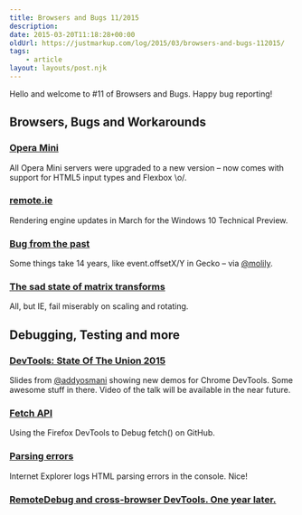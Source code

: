 ```yaml
---
title: Browsers and Bugs 11/2015
description: 
date: 2015-03-20T11:18:28+00:00
oldUrl: https://justmarkup.com/log/2015/03/browsers-and-bugs-112015/
tags:
    - article
layout: layouts/post.njk
---
```


Hello and welcome to #11 of Browsers and Bugs. Happy bug reporting!

Browsers, Bugs and Workarounds
------------------------------

### [Opera Mini](https://dev.opera.com/blog/opera-mini-server-upgrade/)

All Opera Mini servers were upgraded to a new version – now comes with support for HTML5 input types and Flexbox \\o/.

### [remote.ie](http://blogs.msdn.com/b/ie/archive/2015/03/18/rendering-engine-updates-in-march-for-the-windows-10-technical-preview.aspx)

Rendering engine updates in March for the Windows 10 Technical Preview.

### [Bug from the past](https://bugzilla.mozilla.org/show_bug.cgi?id=69787)

Some things take 14 years, like event.offsetX/Y in Gecko – via [@molily](https://twitter.com/molily/status/578468577013035008).

### [The sad state of matrix transforms](http://atirip.com/2015/03/17/sorry-sad-state-of-matrix-transforms-in-browsers/)

All, but IE, fail miserably on scaling and rotating.

Debugging, Testing and more
---------------------------

### [DevTools: State Of The Union 2015](https://speakerdeck.com/addyosmani/devtools-state-of-the-union-2015)

Slides from [@addyosmani](http://twitter.com/addyosmani) showing new demos for Chrome DevTools. Some awesome stuff in there. Video of the talk will be available in the near future.

### [Fetch API](https://hacks.mozilla.org/2015/03/using-the-firefox-devtools-to-debug-fetch-on-github/)

Using the Firefox DevTools to Debug fetch() on GitHub.

### [Parsing errors](https://twitter.com/simevidas/status/578608747548925952)

Internet Explorer logs HTML parsing errors in the console. Nice!

### [RemoteDebug and cross-browser DevTools. One year later.](https://kenneth.io/blog/2015/03/12/remotedebug-one-year-later/)
